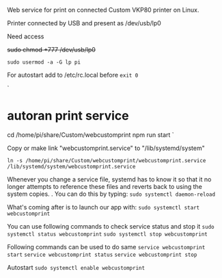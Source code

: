 Web service for print on connected Custom VKP80 printer on Linux.

Printer connected by USB and present as /dev/usb/lp0

Need access

~~sudo chmod +777 /dev/usb/lp0~~

`sudo usermod -a -G lp pi`


For autostart add to /etc/rc.local before `exit 0`

`
# autoran print service
cd /home/pi/share/Custom/webcustomprint
npm run start
`

Copy or make link "webcustomprint.service" to "/lib/systemd/system"

`ln -s /home/pi/share/Custom/webcustomprint/webcustomprint.service /lib/systemd/system/webcustomprint.service`

Whenever you change a service file, systemd has to know it so that it no longer attempts to reference these files and reverts back to using the system copies. . You can do this by typing:
`sudo systemctl daemon-reload`

What's coming after is to launch our app with:
`sudo systemctl start webcustomprint`

You can use following commands to check service status and stop it
`sudo systemctl status webcustomprint` `sudo systemctl stop webcustomprint`

Following commands can be used to do same
`service webcustomprint start` `service webcustomprint status` `service webcustomprint stop`

Autostart
`sudo systemctl enable webcustomprint`